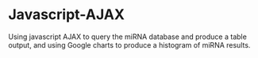 # Javascript-AJAX
Using javascript AJAX to query the miRNA database and produce a table output, and using Google charts to produce a histogram of miRNA results.
